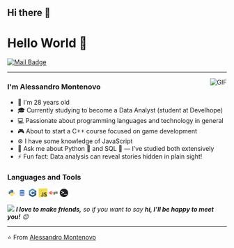 ## Hi there 👋
# Hello World 👋 
[![Mail Badge](https://img.shields.io/badge/-your_email%40example.com-c14438?style=flat-square&logo=Gmail&logoColor=white&link=mailto:alemo.1996.am@gmail.com)](mailto:alemo.1996.am@gmail.com)

---
<img align="right" alt="GIF" src="https://raw.githubusercontent.com/haoruilee/haoruilee/master/pic/pusheencode.gif" />

### I'm Alessandro Montenovo

- 🎂 I'm 28 years old  
- 🎓 Currently studying to become a Data Analyst (student at Develhope)  
- 💻 Passionate about programming languages and technology in general  
- 🎮 About to start a C++ course focused on game development  
- ⚙️ I have some knowledge of JavaScript  
- 💬 Ask me about Python 🐍 and SQL 🐬 — I’ve studied both extensively  
- ⚡ Fun fact: Data analysis can reveal stories hidden in plain sight!  

### Languages and Tools

<code><img height="20" src="https://raw.githubusercontent.com/github/explore/80688e429a7d4ef2fca1e82350fe8e3517d3494d/topics/python/python.png"></code>
<code><img height="20" src="https://raw.githubusercontent.com/github/explore/285d19f261b6d4694af29a38f8cc168cb1cef777/topics/sql/sql.png"></code>
<code><img height="20" src="https://raw.githubusercontent.com/github/explore/80688e429a7d4ef2fca1e82350fe8e3517d3494d/topics/cpp/cpp.png"></code>
<code><img height="20" src="https://raw.githubusercontent.com/github/explore/379d49236d826364be968345e0a85b34d0584eda/topics/javascript/javascript.png"></code>
<code><img height="20" src="https://raw.githubusercontent.com/github/explore/80688e429a7d4ef2fca1e82350fe8e3517d3494d/topics/git/git.png"></code>
<code><img height="20" src="https://raw.githubusercontent.com/github/explore/80688e429a7d4ef2fca1e82350fe8e3517d3494d/topics/terminal/terminal.png"></code>

<img src="https://media.giphy.com/media/LnQjpWaON8nhr21vNW/giphy.gif" width="60">  
<em><b>I love to make friends,</b> so if you want to say <b>hi, I’ll be happy to meet you!</b> 😊</em>

---

⭐️ From [Alessandro Montenovo](#)

